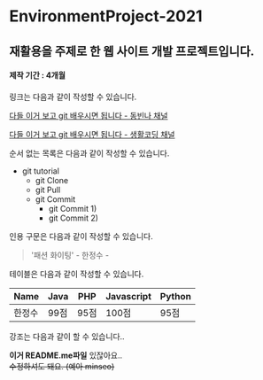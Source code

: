   # EnvironmentProject-2021
  ## 재활용을 주제로 한 웹 사이트 개발 프로젝트입니다.
  #### 제작 기간 : 4개월



링크는 다음과 같이 작성할 수 있습니다.

[다들 이거 보고 git 배우시면 됩니다 - 동빈나 채널](https://www.youtube.com/watch?v=MFJIOqxK6k8&list=PLRx0vPvlEmdD5FLIdwTM4mKBgyjv4no81&index=11)

[다들 이거 보고 git 배우시면 됩니다 - 생활코딩 채널](https://www.youtube.com/watch?v=hFJZwOfme6w&list=PLuHgQVnccGMA8iwZwrGyNXCGy2LAAsTXk)

순서 없는 목록은 다음과 같이 작성할 수 있습니다.

* git tutorial
  * git Clone
  * git Pull
  * git Commit
    * git Commit 1)
    * git Commit 2)

인용 구문은 다음과 같이 작성할 수 있습니다.
> '패션 화이팅' - 한정수 - 

테이블은 다음과 같이 작성할 수 있습니다.

Name|Java|PHP|Javascript|Python|
----|----|---|-------|-----|
한정수|99점|95점|100점|95점|

강조는 다음과 같이 할 수 있습니다..

**이거 README.me파일** 있잖아요..  
~~수정하셔도 돼요. (예아 minseo)~~

